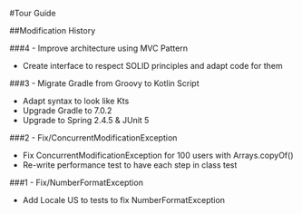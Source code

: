 #Tour Guide

##Modification History

###4 - Improve architecture using MVC Pattern
- Create interface to respect SOLID principles and adapt code for them

###3 - Migrate Gradle from Groovy to Kotlin Script
- Adapt syntax to look like Kts
- Upgrade Gradle to 7.0.2
- Upgrade to Spring 2.4.5 & JUnit 5

###2 - Fix/ConcurrentModificationException
- Fix ConcurrentModificationException for 100 users with Arrays.copyOf()
- Re-write performance test to have each step in class test

###1 - Fix/NumberFormatException
- Add Locale US to tests to fix NumberFormatException
